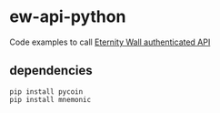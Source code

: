# ew-api-python

Code examples to call [Eternity Wall authenticated API](http://eternitywall.it/api#auth)

## dependencies

```shell
pip install pycoin
pip install mnemonic
```
